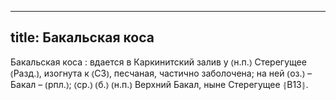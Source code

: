 
---
title: Бакальская коса
---
Бакальская коса
: вдается в Каркинитский залив у ⦅н.п.⦆ Стерегущее ⦅Разд.⦆, изогнута к ⦅СЗ⦆, песчаная, частично заболочена; на ней ⦅оз.⦆ – Бакал – ⦅рпл.⦆; ⦅ср.⦆ ⦅б.⦆ ⦅н.п.⦆ Верхний Бакал, ныне Стерегущее ⦃В13⦄.
